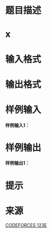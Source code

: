 

# 题目描述



# x



# 输入格式



# 输出格式



# 样例输入


<h4>
样例输入1：
</h4>

# 样例输出


<h4>
样例输出1：
</h4>

# 提示



# 来源


<p>
<a href="http://codeforces.com/problemset/problem/123/E" target="_blank">CODEFORCES 123E</a> 
</p>
